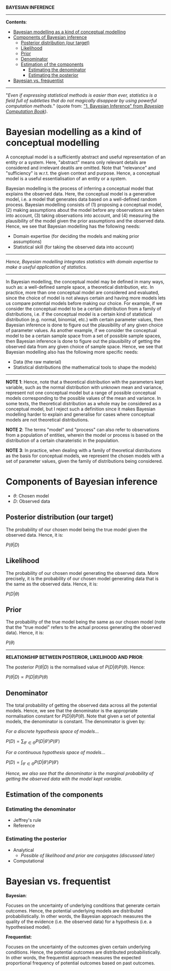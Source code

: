 **BAYESIAN INFERENCE**

---

**Contents**:

- [Bayesian modelling as a kind of conceptual modelling](#bayesian-modelling-as-a-kind-of-conceptual-modelling)
- [Components of Bayesian inference](#components-of-bayesian-inference)
  - [Posterior distribution (our target)](#posterior-distribution-our-target)
  - [Likelihood](#likelihood)
  - [Prior](#prior)
  - [Denominator](#denominator)
  - [Estimation of the components](#estimation-of-the-components)
    - [Estimating the denominator](#estimating-the-denominator)
    - [Estimating the posterior](#estimating-the-posterior)
- [Bayesian vs. frequentist](#bayesian-vs-frequentist)

---

"_Even if expressing statistical methods is easier than ever, statistics is a field full of subtleties that do not magically disappear by using powerful computation methods._" (quote from: ["1. Bayesian Inference" from _Bayesian Computation Book_](https://bayesiancomputationbook.com/markdown/chp_01.html)).

# Bayesian modelling as a kind of conceptual modelling
A conceptual model is a sufficiently abstract and useful representation of an entity or a system. Here, "abstract" means only relevant details are considered and irrelevant deatils are omitted. Note that "relevance" and "sufficiency" is w.r.t. the given context and purpose. Hence, a conceptual model is a useful essentialisation of an entity or a system.

Bayesian modelling is the process of inferring a conceptual model that explains the observed data. Here, the conceptual model is a generative model, i.e. a model that generates data based on a well-defined random process. Bayesian modelling consists of (1) proposing a conceptual model, (2) making assumptions about the model before any observations are taken into account, (3) taking observations into account, and (4) measuring the plausibility of the model given the prior assumptions and the observed data. Hence, we see that Bayesian modelling has the following needs:

- Domain expertise (for deciding the models and making prior assumptions)
- Statistical skill (for taking the observed data into account)

---

_Hence, Bayesian modelling integrates statistics with domain expertise to make a useful application of statistics._

---

In Bayesian modelling, the conceptual model may be defined in many ways, such as: a well-defined sample space, a theoretical distribution, etc. In practice, more than one conceptual model are considered and evaluated, since the choice of model is not always certain and having more models lets us compare potential models before making our choice. For example, if we consider the conceptual model to be a certain distribution from a family of distributions, i.e. if the conceptual model is a certain kind of statistical distribution (e.g. normal, binomial, etc.) with certain parameter values, then Bayesian inference is done to figure out the plausibility of any given choice of parameter values. As another example, if we consider the conceptual model to be a certain sample space from a set of possible sample spaces, then Bayesian inference is done to figure out the plausibility of getting the observed data from any given choice of sample space. Hence, we see that Bayesian modelling also has the following more specific needs:

- Data (the raw material)
- Statistical distributions (the mathematical tools to shape the models)

---

**NOTE 1**: Hence, note that a theoretical distribution with the parameters kept variable, such as the normal distribution with unknown mean and variance, represent not one conceptual model but a range of possible conceptual models corresponding to the possible values of the mean and variance. In some texts, the theoretical distribution as a whole may be considered as a conceptual model, but I reject such a definition since it makes Bayesian modelling harder to explain and generalise for cases where conceptual models are not theoretical distributions.

**NOTE 2**: The terms "model" and "process" can also refer to observations from a population of entities, wherein the model or process is based on the distribution of a certain charateristic in the population.

**NOTE 3**: In practice, when dealing with a family of theoretical distributions as the basis for conceptual models, we represent the chosen models with a set of parameter values, given the family of distributions being considered.

# Components of Bayesian inference
- $\theta$: Chosen model
- $D$: Observed data

## Posterior distribution (our target)
The probability of our chosen model being the true model given the observed data. Hence, it is:

$P(\theta | D)$

## Likelihood
The probability of our chosen model generating the observed data. More precisely, it is the probability of our chosen model generating data that is the same as the observed data. Hence, it is:

$P(D | \theta)$

## Prior
The probability of the true model being the same as our chosen model (note that the "true model" refers to the actual process generating the observed data). Hence, it is:

$P(\theta)$

---

**RELATIONSHIP BETWEEN POSTERIOR, LIKELIHOOD AND PRIOR**:

The posterior $P(\theta | D)$ is the normalised value of $P(D | \theta) P(\theta)$. Hence:

$P(\theta | D) \propto P(D | \theta) P(\theta)$

## Denominator
The total probability of getting the observed data across all the potential models. Hence, we see that the denominator is the appropriate normalisation constant for $P(D | \theta) P(\theta)$. Note that given a set of potential models, the denominator is constant. The denominator is given by:

_For a discrete hypothesis space of models_...

$\displaystyle P(D) = \sum_{\theta' \in \Theta} P(D | \theta') P(\theta')$

_For a continuous hypothesis space of models_...

$\displaystyle P(D) = \int_{\theta' \in \Theta} P(D | \theta') P(\theta')$

_Hence, we also see that the denominator is the marginal probability of getting the observed data with the model kept variable._

## Estimation of the components
### Estimating the denominator
- Jeffrey's rule
- Reference

### Estimating the posterior
- Analytical
    - _Possible of likelihood and prior are conjugates (discussed later)_
- Computational

# Bayesian vs. frequentist
**Bayesian**:

Focuses on the uncertainty of underlying conditions that generate certain outcomes. Hence, the potential underlying models are distributed probabilistically. In other words, the Bayesian approach measures the quality of the evidence (i.e. the observed data) for a hypothesis (i.e. a hypothesised model).

**Frequentist**:

Focuses on the uncertainty of the outcomes given certain underlying conditions. Hence, the potential outcomes are distributed probabilistically. In other words, the frequentist approach measures the expected proportional frequency of potential outcomes based on past outcomes.